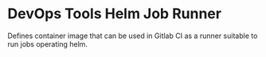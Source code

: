 # DevOps Tools Helm Job Runner

Defines container image that can be used in Gitlab CI as a runner suitable to run jobs operating helm.
